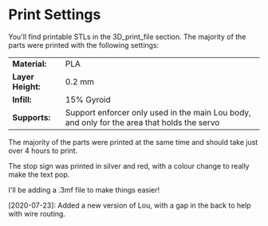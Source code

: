 # Print Settings

You'll find printable STLs in the 3D_print_file section. The majority of the parts were printed with the following settings:

| |  |
| ----------- | ----------- |
| **Material:** | PLA |
| **Layer Height:**| 0.2 mm|
| **Infill:**| 15% Gyroid|
| **Supports:**| Support enforcer only used in the main Lou body, and only for the area that holds the servo|


The majority of the parts were printed at the same time and should take just over 4 hours to print. 

The stop sign was printed in silver and red, with a colour change to really make the text pop.

I'll be adding a .3mf file to make things easier!

[2020-07-23]: Added a new version of Lou, with a gap in the back to help with wire routing.
